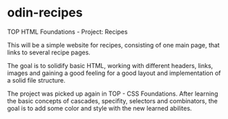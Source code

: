 # odin-recipes
TOP HTML Foundations - Project: Recipes


This will be a simple website for recipes, consisting of one main page, that links to several recipe pages.

The goal is to solidify basic HTML, working with different headers, links, images and gaining a good feeling for a good layout and implementation of a solid file structure. 

The project was picked up again in TOP - CSS Foundations. After learning the basic concepts of cascades, specifity, selectors and combinators, the goal is to add some color and style with the new learned abilites.